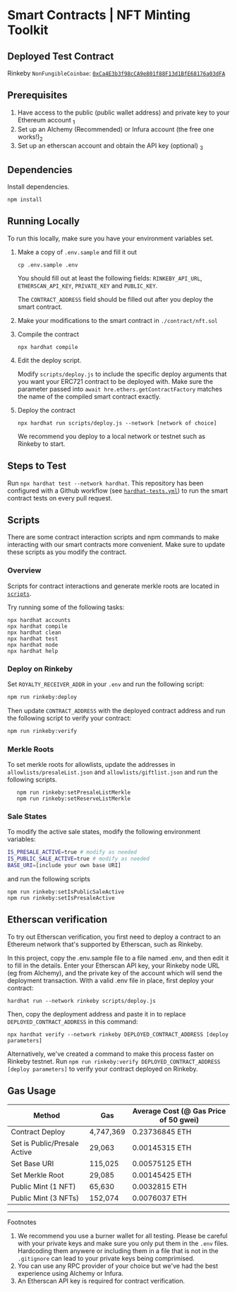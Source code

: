 # Smart Contracts | NFT Minting Toolkit

## Deployed Test Contract

Rinkeby `NonFungibleCoinbae`: [`0xCa4E3b3f98cCA9e801f88F13d1BfE68176a03dFA`](https://rinkeby.etherscan.io/address/0xCa4E3b3f98cCA9e801f88F13d1BfE68176a03dFA)

## Prerequisites

1. Have access to the public (public wallet address) and private key to your Ethereum account <sub>1</sub>
2. Set up an Alchemy (Recommended) or Infura account (the free one works!)<sub>2</sub>
3. Set up an etherscan account and obtain the API key (optional) <sub>3</sub>

## Dependencies

Install dependencies.

```
npm install
```

## Running Locally

To run this locally, make sure you have your environment variables set.

1. Make a copy of `.env.sample` and fill it out

   ```
   cp .env.sample .env
   ```

   You should fill out at least the following fields: `RINKEBY_API_URL`, `ETHERSCAN_API_KEY`, `PRIVATE_KEY` and `PUBLIC_KEY`.

   The `CONTRACT_ADDRESS` field should be filled out after you deploy the smart contract.

2. Make your modifications to the smart contract in `./contract/nft.sol`

3. Compile the contract

   ```
   npx hardhat compile
   ```

4. Edit the deploy script.

   Modify `scripts/deploy.js` to include the specific deploy arguments that you want your ERC721 contract to be deployed with. Make sure the parameter passed into `await hre.ethers.getContractFactory` matches the name of the compiled smart contract exactly.

5. Deploy the contract
   ```
   npx hardhat run scripts/deploy.js --network [network of choice]
   ```
   We recommend you deploy to a local network or testnet such as Rinkeby to start.

## Steps to Test

Run `npx hardhat test --network hardhat`. This repository has been configured with a Github workflow (see [`hardhat-tests.yml`](/.github/workflows/hardhat-tests.yml)) to run the smart contract tests on every pull request.

## Scripts

There are some contract interaction scripts and npm commands to make interacting with our smart contracts more convenient. Make sure to update these scripts as you modify the contract.

### Overview

Scripts for contract interactions and generate merkle roots are located in [`scripts`](scripts).

Try running some of the following tasks:

```shell
npx hardhat accounts
npx hardhat compile
npx hardhat clean
npx hardhat test
npx hardhat node
npx hardhat help
```

### Deploy on Rinkeby

Set `ROYALTY_RECEIVER_ADDR` in your `.env` and run the following script:

```bash
npm run rinkeby:deploy
```

Then update `CONTRACT_ADDRESS` with the deployed contract address and run the following script to verify your contract:

```bash
npm run rinkeby:verify
```

### Merkle Roots

To set merkle roots for allowlists, update the addresses in `allowlists/presaleList.json` and `allowlists/giftlist.json` and run the following scripts.

```
   npm run rinkeby:setPresaleListMerkle
   npm run rinkeby:setReserveListMerkle
```

### Sale States

To modify the active sale states, modify the following environment variables:

```bash
IS_PRESALE_ACTIVE=true # modify as needed
IS_PUBLIC_SALE_ACTIVE=true # modify as needed
BASE_URI=[include your own base URI]
```

and run the following scripts

```
npm run rinkeby:setIsPublicSaleActive
npm run rinkeby:setIsPresaleActive
```

## Etherscan verification

To try out Etherscan verification, you first need to deploy a contract to an Ethereum network that's supported by Etherscan, such as Rinkeby.

In this project, copy the .env.sample file to a file named .env, and then edit it to fill in the details. Enter your Etherscan API key, your Rinkeby node URL (eg from Alchemy), and the private key of the account which will send the deployment transaction. With a valid .env file in place, first deploy your contract:

```shell
hardhat run --network rinkeby scripts/deploy.js
```

Then, copy the deployment address and paste it in to replace `DEPLOYED_CONTRACT_ADDRESS` in this command:

```shell
npx hardhat verify --network rinkeby DEPLOYED_CONTRACT_ADDRESS [deploy parameters]
```

Alternatively, we've created a command to make this process faster on Rinkeby testnet. Run `npm run rinkeby:verify DEPLOYED_CONTRACT_ADDRESS [deploy parameters]` to verify your contract deployed on Rinkeby.

## Gas Usage

| **Method**                   | **Gas**   | Average Cost (@ Gas Price of 50 gwei) |
| ---------------------------- | --------- | ------------------------------------- |
| Contract Deploy              | 4,747,369 | 0.23736845 ETH                        |
| Set is Public/Presale Active | 29,063    | 0.00145315 ETH                        |
| Set Base URI                 | 115,025   | 0.00575125 ETH                        |
| Set Merkle Root              | 29,085    | 0.00145425 ETH                        |
| Public Mint (1 NFT)          | 65,630    | 0.0032815 ETH                         |
| Public Mint (3 NFTs)         | 152,074   | 0.0076037 ETH                         |

---

Footnotes

1. We recommend you use a burner wallet for all testing. Please be careful with your private keys and make sure you only put them in the `.env` files. Hardcoding them anywere or including them in a file that is not in the `.gitignore` can lead to your private keys being comprimised.
2. You can use any RPC provider of your choice but we've had the best experience using Alchemy or Infura.
3. An Etherscan API key is required for contract verification.
